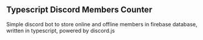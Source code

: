 ## Typescript Discord Members Counter
Simple discord bot to 
store online and offline members in firebase database, 
written in typescript, powered by discord.js
